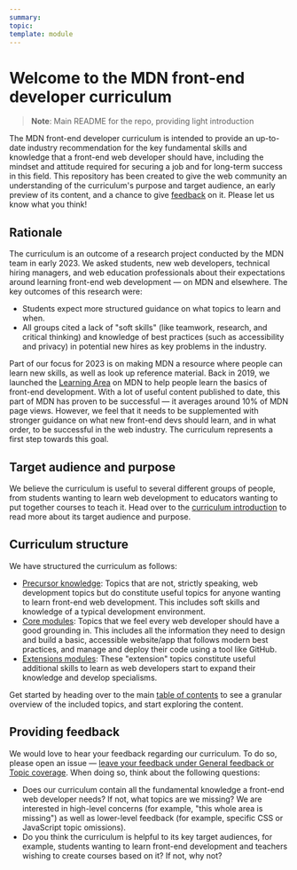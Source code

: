 ```yaml
---
summary:
topic:
template: module
---
```


# Welcome to the MDN front-end developer curriculum

> **Note**: Main README for the repo, providing light introduction

The MDN front-end developer curriculum is intended to provide an up-to-date industry recommendation for the key fundamental skills and knowledge that a front-end web developer should have, including the mindset and attitude required for securing a job and for long-term success in this field. This repository has been created to give the web community an understanding of the curriculum's purpose and target audience, an early preview of its content, and a chance to give [feedback](#providing-feedback) on it. Please let us know what you think!

## Rationale

The curriculum is an outcome of a research project conducted by the MDN team in early 2023. We asked students, new web developers, technical hiring managers, and web education professionals about their expectations around learning front-end web development — on MDN and elsewhere. The key outcomes of this research were:

- Students expect more structured guidance on what topics to learn and when.
- All groups cited a lack of "soft skills" (like teamwork, research, and critical thinking) and knowledge of best practices (such as accessibility and privacy) in potential new hires as key problems in the industry.

Part of our focus for 2023 is on making MDN a resource where people can learn new skills, as well as look up reference material. Back in 2019, we launched the [Learning Area](https://developer.mozilla.org/en-US/docs/Learn) on MDN to help people learn the basics of front-end development. With a lot of useful content published to date, this part of MDN has proven to be successful — it averages around 10% of MDN page views. However, we feel that it needs to be supplemented with stronger guidance on what new front-end devs should learn, and in what order, to be successful in the web industry. The curriculum represents a first step towards this goal.

## Target audience and purpose

We believe the curriculum is useful to several different groups of people, from students wanting to learn web development to educators wanting to put together courses to teach it. Head over to the [curriculum introduction](/curriculum) to read more about its target audience and purpose.

## Curriculum structure

We have structured the curriculum as follows:

- [Precursor knowledge](/curriculum/2-getting-started): Topics that are not, strictly speaking, web development topics but do constitute useful topics for anyone wanting to learn front-end web development. This includes soft skills and knowledge of a typical development environment.
- [Core modules](/curriculum/3-core): Topics that we feel every web developer should have a good grounding in. This includes all the information they need to design and build a basic, accessible website/app that follows modern best practices, and manage and deploy their code using a tool like GitHub.
- [Extensions modules](/curriculum/4-extensions): These "extension" topics constitute useful additional skills to learn as web developers start to expand their knowledge and develop specialisms.

Get started by heading over to the main [table of contents](TOC.md) to see a granular overview of the included topics, and start exploring the content.

## Providing feedback

We would love to hear your feedback regarding our curriculum. To do so, please open an issue — [leave your feedback under General feedback or Topic coverage](https://github.com/mdn/curriculum/issues/new/choose). When doing so, think about the following questions:

- Does our curriculum contain all the fundamental knowledge a front-end web developer needs? If not, what topics are we missing? We are interested in high-level concerns (for example, "this whole area is missing") as well as lower-level feedback (for example, specific CSS or JavaScript topic omissions).
- Do you think the curriculum is helpful to its key target audiences, for example, students wanting to learn front-end development and teachers wishing to create courses based on it? If not, why not?
